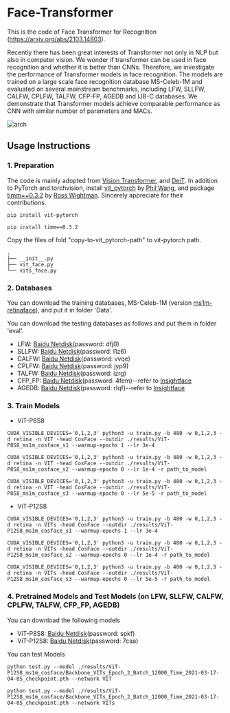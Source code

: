 # Face-Transformer

This is the code of Face Transformer for Recognition (https://arxiv.org/abs/2103.14803). 

Recently there has been great interests of Transformer not only in NLP but also in computer vision. We wonder if transformer can be used in face recognition and whether it is better than CNNs. Therefore, we investigate the performance of Transformer models in face recognition. The models are trained on a large scale face recognition database MS-Celeb-1M and evaluated on several mainstream benchmarks, including LFW, SLLFW, CALFW, CPLFW, TALFW, CFP-FP, AGEDB and IJB-C databases. We demonstrate that Transformer models achieve comparable performance as CNN with similar number of parameters and MACs. 

![arch](https://github.com/zhongyy/Face-Transformer/blob/main/arch.jpg)

## Usage Instructions

### 1. Preparation
The code is mainly adopted from [Vision Transformer](https://github.com/lucidrains/vit-pytorch), and [DeiT](https://github.com/facebookresearch/deit). In addition to PyTorch and torchvision, install [vit_pytorch](https://github.com/lucidrains/vit-pytorch) by [Phil Wang](https://github.com/lucidrains), and package [timm==0.3.2](https://github.com/rwightman/pytorch-image-models) by [Ross Wightman](https://github.com/rwightman). Sincerely appreciate for their contributions. 
```
pip install vit-pytorch
```
```
pip install timm==0.3.2
```

Copy the files of fold "copy-to-vit_pytorch-path" to vit-pytorch path.
```
.
├── __init__.py
├── vit_face.py
└── vits_face.py
```
### 2. Databases
You can download the training databases, MS-Celeb-1M (version [ms1m-retinaface](https://github.com/deepinsight/insightface/tree/master/challenges/iccv19-lfr)), and put it in folder 'Data'. 

You can download the testing databases as follows and put them in folder 'eval'. 

- LFW: [Baidu Netdisk](https://pan.baidu.com/s/1WwFA1lS1_6elleu6kxMGDQ)(password: dfj0) 
- SLLFW: [Baidu Netdisk](https://pan.baidu.com/s/19lb0f9ZkAunKDpTzhJQUag)(password: l1z6)
- CALFW: [Baidu Netdisk](https://pan.baidu.com/s/1QyjRZNE0chm9BmobE2iOHQ)(password: vvqe)
- CPLFW: [Baidu Netdisk](https://pan.baidu.com/s/1ZmnIBu1IwBq6pPBGByxeyw)(password: jyp9)
- TALFW: [Baidu Netdisk](https://pan.baidu.com/s/1p-qhd2IdV9Gx6F6WaPhe5Q)(password: izrg) 
- CFP_FP: [Baidu Netdisk](https://pan.baidu.com/s/1lID0Oe9zE6RvlAdhtBlP1w)(password: 4fem)--refer to [Insightface](https://github.com/deepinsight/insightface/)
- AGEDB: [Baidu Netdisk](https://pan.baidu.com/s/1vf08K1C5CSF4w0YpF5KEww)(password: rlqf)--refer to [Insightface](https://github.com/deepinsight/insightface/)



### 3. Train Models

- ViT-P8S8
```
CUDA_VISIBLE_DEVICES='0,1,2,3' python3 -u train.py -b 480 -w 0,1,2,3 -d retina -n VIT -head CosFace --outdir ./results/ViT-P8S8_ms1m_cosface_s1 --warmup-epochs 1 --lr 3e-4 

CUDA_VISIBLE_DEVICES='0,1,2,3' python3 -u train.py -b 480 -w 0,1,2,3 -d retina -n VIT -head CosFace --outdir ./results/ViT-P8S8_ms1m_cosface_s2 --warmup-epochs 0 --lr 1e-4 -r path_to_model 

CUDA_VISIBLE_DEVICES='0,1,2,3' python3 -u train.py -b 480 -w 0,1,2,3 -d retina -n VIT -head CosFace --outdir ./results/ViT-P8S8_ms1m_cosface_s3 --warmup-epochs 0 --lr 5e-5 -r path_to_model 
```

- ViT-P12S8
```
CUDA_VISIBLE_DEVICES='0,1,2,3' python3 -u train.py -b 480 -w 0,1,2,3 -d retina -n VITs -head CosFace --outdir ./results/ViT-P12S8_ms1m_cosface_s1 --warmup-epochs 1 --lr 3e-4 

CUDA_VISIBLE_DEVICES='0,1,2,3' python3 -u train.py -b 480 -w 0,1,2,3 -d retina -n VITs -head CosFace --outdir ./results/ViT-P12S8_ms1m_cosface_s2 --warmup-epochs 0 --lr 1e-4 -r path_to_model 

CUDA_VISIBLE_DEVICES='0,1,2,3' python3 -u train.py -b 480 -w 0,1,2,3 -d retina -n VITs -head CosFace --outdir ./results/ViT-P12S8_ms1m_cosface_s3 --warmup-epochs 0 --lr 5e-5 -r path_to_model 
```

### 4. Pretrained Models and Test Models (on LFW, SLLFW, CALFW, CPLFW, TALFW, CFP_FP, AGEDB)
You can download the following models
- ViT-P8S8: [Baidu Netdisk](https://pan.baidu.com/s/1ppgQe1GG3oa2-uz2zzL6EQ)(password: spkf)
- ViT-P12S8: [Baidu Netdisk](https://pan.baidu.com/s/1VrDfvz4SvYVnPcTlHVKAkg)(password: 7caa)

You can test Models
```
python test.py --model ./results/ViT-P12S8_ms1m_cosface/Backbone_VITs_Epoch_2_Batch_12000_Time_2021-03-17-04-05_checkpoint.pth --network VIT 

python test.py --model ./results/ViT-P12S8_ms1m_cosface/Backbone_VITs_Epoch_2_Batch_12000_Time_2021-03-17-04-05_checkpoint.pth --network VITs 
```


